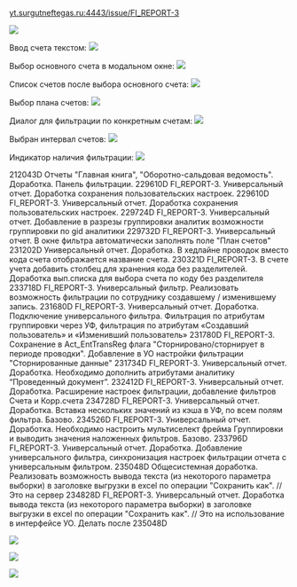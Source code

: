 [yt.surgutneftegas.ru:4443/issue/FI_REPORT-3](https://yt.surgutneftegas.ru:4443/issue/FI_REPORT-3)

![](Photos_16GErNj0Yd.png)


Ввод счета текстом:
![](zJeBYRiKE3%201.png)

Выбор основного счета в модальном окне:
![](vlc_pDQc9gj0TX.png)

Список счетов после выбора основного счета:
![](vlc_g8iPXekCGD.png)

Выбор плана счетов:
![](vlc_BNNZ2TChld.png)

Диалог для фильтрации по конкретным счетам:
![](vlc_8MW2yUrzB6.png)

Выбран интервал счетов:
![](vlc_q9gaTu2m5A.png)

Индикатор наличия фильтрации:
![](vlc_3yAJylB52u.png)

212043D Отчеты "Главная книга", "Оборотно-сальдовая ведомость". Доработка. Панель фильтрации.
229610D FI_REPORT-3. Универсальный отчет. Доработка сохранения пользовательских настроек.
229610D FI_REPORT-3. Универсальный отчет. Доработка сохранения пользовательских настроек.
229724D FI_REPORT-3. Универсальный отчет. Добавление в разрезы группировки аналитик возможности группировки по gid аналитики
229732D FI_REPORT-3. Универсальный отчет. В окне фильтра автоматически заполнять поле "План счетов"
231202D Универсальный отчет. Доработка. В хедлайне проводок вместо кода счета отображается название счета.
230321D FI_REPORT-3. В счете учета добавить столбец для хранения кода без разделителей. Доработка вып.списка для выбора счета по коду без разделителя
233718D FI_REPORT-3. Универсальный фильтр. Реализовать возможность фильтрации по сотруднику создавшему / изменившему запись.
231680D FI_REPORT-3. Универсальный отчет. Доработка. Подключение универсального фильтра. Фильтрация по атрибутам группировки через УФ, фильтрация по атрибутам «Создавший пользователь» и «Изменивший пользователь»
231780D FI_REPORT-3. Сохранение в Act_EntTransReg флага "Сторнировано/сторнирует в периоде проводки". Добавление в УО настройки фильтрации "Сторнированные данные"
231734D FI_REPORT-3. Универсальный отчет. Доработка. Необходимо дополнить атрибутами аналитику “Проведенный документ”.
232412D FI_REPORT-3. Универсальный отчет. Доработка. Расширение настроек фильтрации, добавление фильтров Счета и Корр.счета
234728D FI_REPORT-3. Универсальный отчет. Доработка. Вставка нескольких значений из кэша в УФ, по всем полям фильтра. Базово.
234526D FI_REPORT-3. Универсальный отчет. Доработка. Необходимо настроить мультиселект фрейма Группировки и выводить значения наложенных фильтров. Базово.
233796D FI_REPORT-3. Универсальный отчет. Доработка. Добавление универсального фильтра, синхронизация настроек фильтрации отчета с универсальным фильтром.
235048D Общесистемная доработка. Реализовать возможность вывода текста (из некоторого параметра выборки) в заголовке выгрузки в excel по операции "Сохранить как". // Это на сервер
234828D FI_REPORT-3. Универсальный отчет. Доработка вывода текста (из некоторого параметра выборки) в заголовке выгрузки в excel по операции "Сохранить как". // Это на использование в интерфейсе УО. Делать после 235048D

![](Pasted%20image%2020250723104432.png)

![](Pasted%20image%2020250728103949.png)

![](Pasted%20image%2020250919134853.png)



